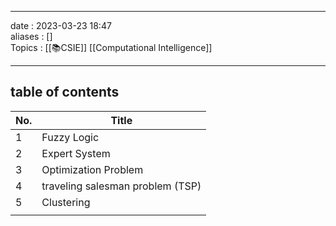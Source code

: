 ___
date : 2023-03-23 18:47<br>
aliases : []<br>
Topics : [[📚CSIE]] [[Computational Intelligence]]
___

## table of contents
| No. | Title                            |
| --- | -------------------------------- |
| 1   | Fuzzy Logic                      |
| 2   | Expert System                    |
| 3   | Optimization Problem             |
| 4   | traveling salesman problem (TSP) |
| 5   | Clustering                       |
|     |                                  |
